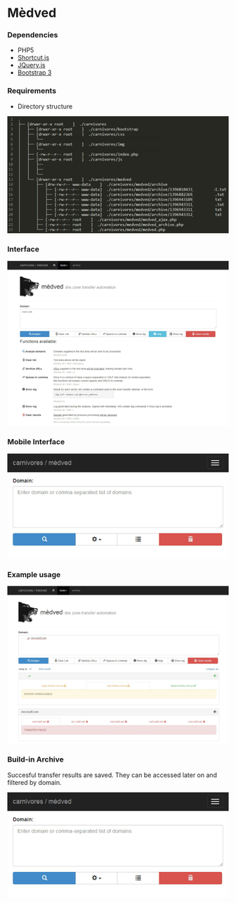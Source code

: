 # Mèdved

### Dependencies
* PHP5
* [Shortcut.js](http://www.mattytemple.com/projects/shortcut-js/)
* [JQuery.js](http://jquery.com/)
* [Bootstrap 3](http://getbootstrap.com/)

### Requirements
* Directory structure

![Directory structure](https://raw.githubusercontent.com/mnmnc/img/master/medved_tree.jpg)

### Interface
![Interface](https://raw.githubusercontent.com/mnmnc/img/master/medved1.jpg)

### Mobile Interface
![Mobile Interface](https://raw.githubusercontent.com/mnmnc/img/master/medved2.jpg)

### Example usage
![Example usage](https://raw.githubusercontent.com/mnmnc/img/master/medved3.jpg)

### Build-in Archive
Succesful transfer results are saved. They can be accessed later on and filtered by domain.

![Archive](https://raw.githubusercontent.com/mnmnc/img/master/medved2.jpg)
